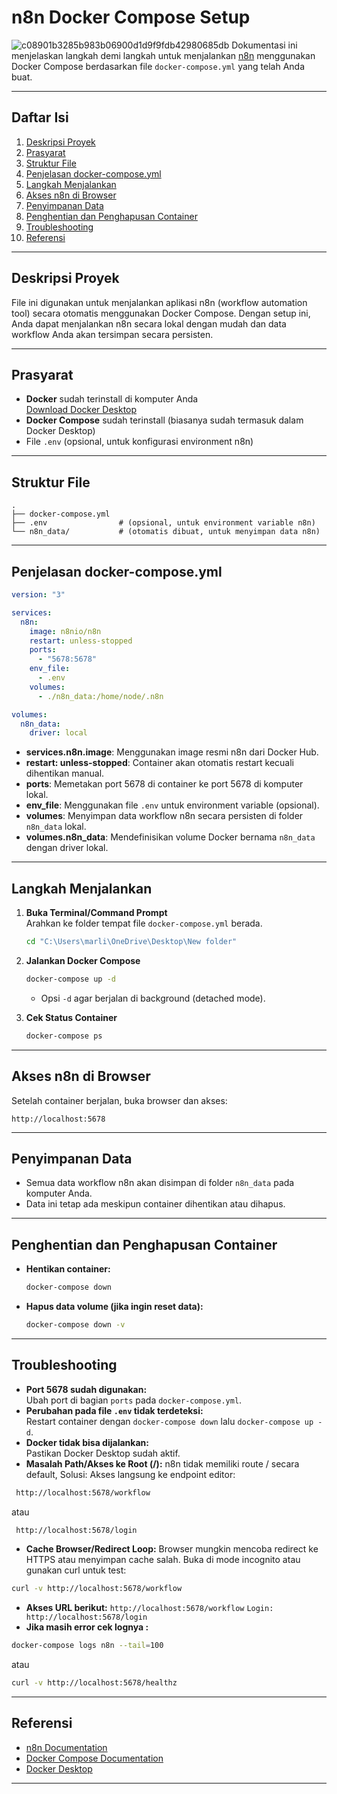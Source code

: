 # n8n Docker Compose Setup
![c08901b3285b983b06900d1d9f9fdb42980685db](https://github.com/user-attachments/assets/c854d31a-e52a-4022-9b65-b7fbf6a7df28)
Dokumentasi ini menjelaskan langkah demi langkah untuk menjalankan [n8n](https://n8n.io/) menggunakan Docker Compose berdasarkan file `docker-compose.yml` yang telah Anda buat.

---

## Daftar Isi

1. [Deskripsi Proyek](#deskripsi-proyek)
2. [Prasyarat](#prasyarat)
3. [Struktur File](#struktur-file)
4. [Penjelasan docker-compose.yml](#penjelasan-docker-composeyml)
5. [Langkah Menjalankan](#langkah-menjalankan)
6. [Akses n8n di Browser](#akses-n8n-di-browser)
7. [Penyimpanan Data](#penyimpanan-data)
8. [Penghentian dan Penghapusan Container](#penghentian-dan-penghapusan-container)
9. [Troubleshooting](#troubleshooting)
10. [Referensi](#referensi)

---

## Deskripsi Proyek

File ini digunakan untuk menjalankan aplikasi n8n (workflow automation tool) secara otomatis menggunakan Docker Compose. Dengan setup ini, Anda dapat menjalankan n8n secara lokal dengan mudah dan data workflow Anda akan tersimpan secara persisten.

---

## Prasyarat

- **Docker** sudah terinstall di komputer Anda  
  [Download Docker Desktop](https://www.docker.com/products/docker-desktop/)
- **Docker Compose** sudah terinstall (biasanya sudah termasuk dalam Docker Desktop)
- File `.env` (opsional, untuk konfigurasi environment n8n)

---

## Struktur File

```
.
├── docker-compose.yml
├── .env                # (opsional, untuk environment variable n8n)
└── n8n_data/           # (otomatis dibuat, untuk menyimpan data n8n)
```

---

## Penjelasan docker-compose.yml

```yaml
version: "3"

services:
  n8n:
    image: n8nio/n8n
    restart: unless-stopped
    ports:
      - "5678:5678"
    env_file:
      - .env
    volumes:
      - ./n8n_data:/home/node/.n8n

volumes:
  n8n_data:
    driver: local
```

- **services.n8n.image**: Menggunakan image resmi n8n dari Docker Hub.
- **restart: unless-stopped**: Container akan otomatis restart kecuali dihentikan manual.
- **ports**: Memetakan port 5678 di container ke port 5678 di komputer lokal.
- **env_file**: Menggunakan file `.env` untuk environment variable (opsional).
- **volumes**: Menyimpan data workflow n8n secara persisten di folder `n8n_data` lokal.
- **volumes.n8n_data**: Mendefinisikan volume Docker bernama `n8n_data` dengan driver lokal.

---

## Langkah Menjalankan

1. **Buka Terminal/Command Prompt**  
   Arahkan ke folder tempat file `docker-compose.yml` berada.

   ```sh
   cd "C:\Users\marli\OneDrive\Desktop\New folder"
   ```

2. **Jalankan Docker Compose**

   ```sh
   docker-compose up -d
   ```

   - Opsi `-d` agar berjalan di background (detached mode).

3. **Cek Status Container**

   ```sh
   docker-compose ps
   ```

---

## Akses n8n di Browser

Setelah container berjalan, buka browser dan akses:

```
http://localhost:5678
```

---

## Penyimpanan Data

- Semua data workflow n8n akan disimpan di folder `n8n_data` pada komputer Anda.
- Data ini tetap ada meskipun container dihentikan atau dihapus.

---

## Penghentian dan Penghapusan Container

- **Hentikan container:**
  ```sh
  docker-compose down
  ```
- **Hapus data volume (jika ingin reset data):**
  ```sh
  docker-compose down -v
  ```

---

## Troubleshooting

- **Port 5678 sudah digunakan:**  
  Ubah port di bagian `ports` pada `docker-compose.yml`.
- **Perubahan pada file `.env` tidak terdeteksi:**  
  Restart container dengan `docker-compose down` lalu `docker-compose up -d`.
- **Docker tidak bisa dijalankan:**  
  Pastikan Docker Desktop sudah aktif.
- **Masalah Path/Akses ke Root (/):**
  n8n tidak memiliki route / secara default, Solusi: Akses langsung ke endpoint editor:
 ```sh
  http://localhost:5678/workflow
  ```
atau 
```sh
 http://localhost:5678/login
  ```
- **Cache Browser/Redirect Loop:**
Browser mungkin mencoba redirect ke HTTPS atau menyimpan cache salah. Buka di mode incognito atau gunakan curl untuk test:
```sh
curl -v http://localhost:5678/workflow
  ```
- **Akses URL berikut:**
  `http://localhost:5678/workflow` 
  `Login: http://localhost:5678/login` 
- **Jika masih error cek lognya :**
```sh
docker-compose logs n8n --tail=100
  ```
atau 
```sh
curl -v http://localhost:5678/healthz
  ```
---

## Referensi

- [n8n Documentation](https://docs.n8n.io/)
- [Docker Compose Documentation](https://docs.docker.com/compose/)
- [Docker Desktop](https://www.docker.com/products/docker-desktop/)

---
